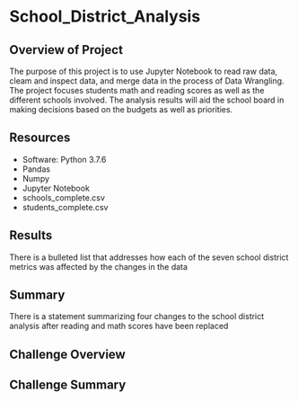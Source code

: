 # School_District_Analysis

## Overview of Project
The purpose of this project is to use Jupyter Notebook to read raw data, cleam and inspect data, and merge data in the process of Data Wrangling. The project focuses students math and reading scores as well as the different schools involved. The analysis results will aid the school board in making decisions based on the budgets as well as priorities. 

## Resources

- Software: Python 3.7.6
- Pandas
- Numpy
- Jupyter Notebook
- schools_complete.csv
- students_complete.csv

## Results
There is a bulleted list that addresses how each of the seven school district metrics was affected by the changes in the data

## Summary
There is a statement summarizing four changes to the school district analysis after reading and math scores have been replaced 

## Challenge Overview

## Challenge Summary
